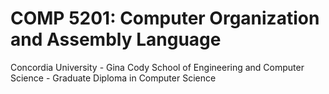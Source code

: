 # COMP 5201: Computer Organization and Assembly Language

Concordia University - Gina Cody School of Engineering and Computer Science - Graduate Diploma in Computer Science
